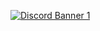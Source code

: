 [![Discord Banner 1](https://discordapp.com/api/guilds/1133683869317595186/widget.png?style=banner4)](https://discord.gg/pAcCn57D95)
